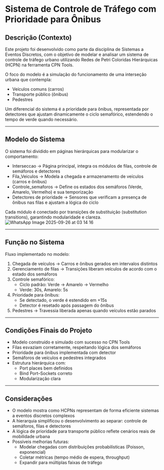 # Sistema de Controle de Tráfego com Prioridade para Ônibus

## Descrição (Contexto)  
Este projeto foi desenvolvido como parte da disciplina de Sistemas a Eventos Discretos, com o objetivo de modelar e analisar um sistema de controle de tráfego urbano utilizando Redes de Petri Coloridas Hierárquicas (HCPN) na ferramenta CPN Tools.  

O foco do modelo é a simulação do funcionamento de uma interseção urbana que contempla:  
- Veículos comuns (carros)  
- Transporte público (ônibus)  
- Pedestres  

Um diferencial do sistema é a prioridade para ônibus, representada por detectores que ajustam dinamicamente o ciclo semafórico, estendendo o tempo de verde quando necessário.  

---

## Modelo do Sistema  
O sistema foi dividido em páginas hierárquicas para modularizar o comportamento:  

- Interseccao → Página principal, integra os módulos de filas, controle de semáforos e detectores  
- Fila_Veiculos → Modela a chegada e armazenamento de veículos (carros e ônibus)  
- Controle_semaforos → Define os estados dos semáforos (Verde, Amarelo, Vermelho) e sua temporização  
- Detectores de prioridade → Sensores que verificam a presença de ônibus nas filas e ajustam a lógica do ciclo  

Cada módulo é conectado por transições de substituição (substitution transitions), garantindo modularidade e clareza.  
![WhatsApp Image 2025-09-26 at 03 14 16](https://github.com/user-attachments/assets/c613eae0-eb2e-4a41-8d44-a8b5536da1e2)

---

## Função no Sistema  
Fluxo implementado no modelo:  

1. Chegada de veículos → Carros e ônibus gerados em intervalos distintos  
2. Gerenciamento de filas → Transições liberam veículos de acordo com o estado dos semáforos  
3. Controle semafórico:  
   - Ciclo padrão: Verde → Amarelo → Vermelho  
   - Verde: 30s, Amarelo: 5s  
4. Prioridade para ônibus:  
   - Se detectado, o verde é estendido em +15s  
   - Detector é resetado após passagem do ônibus  
5. Pedestres → Travessia liberada apenas quando veículos estão parados  

---

## Condições Finais do Projeto  
- Modelo construído e simulado com sucesso no CPN Tools  
- Filas esvaziam corretamente, respeitando lógica dos semáforos  
- Prioridade para ônibus implementada com detector  
- Semáforos de veículos e pedestres integrados  
- Estrutura hierárquica com:  
  - Port places bem definidos  
  - Bind Port–Sockets correto  
  - Modularização clara  

---

## Considerações  
- O modelo mostra como HCPNs representam de forma eficiente sistemas a eventos discretos complexos  
- A hierarquia simplificou o desenvolvimento ao separar: controle de semáforos, filas e detectores  
- A lógica de prioridade para transporte público reflete cenários reais de mobilidade urbana  
- Possíveis melhorias futuras:  
  - Modelar chegadas com distribuições probabilísticas (Poisson, exponencial)  
  - Coletar métricas (tempo médio de espera, throughput)  
  - Expandir para múltiplas faixas de tráfego  
